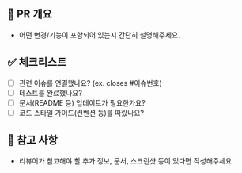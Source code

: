## 📌 PR 개요

- 어떤 변경/기능이 포함되어 있는지 간단히 설명해주세요.

## ✅ 체크리스트

- [ ] 관련 이슈를 연결했나요? (ex. closes #이슈번호)
- [ ] 테스트를 완료했나요?
- [ ] 문서(README 등) 업데이트가 필요한가요?
- [ ] 코드 스타일 가이드(컨벤션 등)를 따랐나요?

## 🔗 참고 사항

- 리뷰어가 참고해야 할 추가 정보, 문서, 스크린샷 등이 있다면 작성해주세요.
